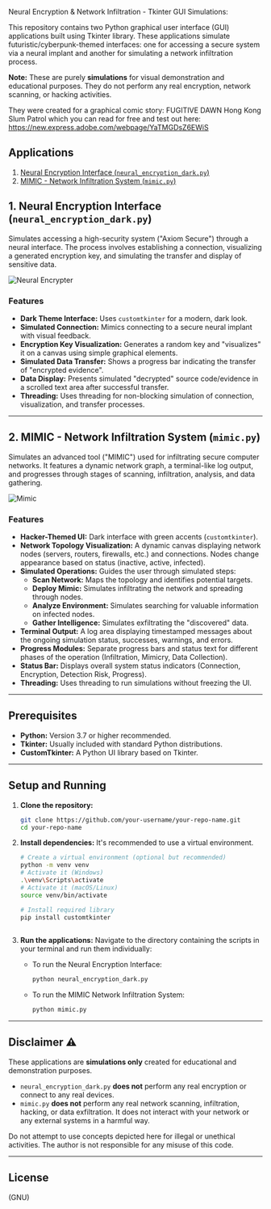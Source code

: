 Neural Encryption & Network Infiltration - Tkinter GUI Simulations: 

This repository contains two Python graphical user interface (GUI) applications built using Tkinter library. These applications simulate futuristic/cyberpunk-themed interfaces: one for accessing a secure system via a neural implant and another for simulating a network infiltration process.

**Note:** These are purely **simulations** for visual demonstration and educational purposes. They do not perform any real encryption, network scanning, or hacking activities.

They were created for a graphical comic story: FUGITIVE DAWN
Hong Kong Slum Patrol which you can read for free and test out here: https://new.express.adobe.com/webpage/YaTMGDsZ6EWiS

## Applications

1.  [Neural Encryption Interface (`neural_encryption_dark.py`)](#neural-encryption-interface)
2.  [MIMIC - Network Infiltration System (`mimic.py`)](#mimic---network-infiltration-system)



## 1. Neural Encryption Interface (`neural_encryption_dark.py`)

Simulates accessing a high-security system ("Axiom Secure") through a neural interface. The process involves establishing a connection, visualizing a generated encryption key, and simulating the transfer and display of sensitive data.


![Neural Encrypter](https://github.com/user-attachments/assets/248700c3-206d-48db-87a6-319c75a4e935)



### Features

*   **Dark Theme Interface:** Uses `customtkinter` for a modern, dark look.
*   **Simulated Connection:** Mimics connecting to a secure neural implant with visual feedback.
*   **Encryption Key Visualization:** Generates a random key and "visualizes" it on a canvas using simple graphical elements.
*   **Simulated Data Transfer:** Shows a progress bar indicating the transfer of "encrypted evidence".
*   **Data Display:** Presents simulated "decrypted" source code/evidence in a scrolled text area after successful transfer.
*   **Threading:** Uses threading for non-blocking simulation of connection, visualization, and transfer processes.

---

## 2. MIMIC - Network Infiltration System (`mimic.py`)

Simulates an advanced tool ("MIMIC") used for infiltrating secure computer networks. It features a dynamic network graph, a terminal-like log output, and progresses through stages of scanning, infiltration, analysis, and data gathering.


![Mimic](https://github.com/user-attachments/assets/c2f724e5-2af0-4db8-9187-c76df7507dc1)

### Features

*   **Hacker-Themed UI:** Dark interface with green accents (`customtkinter`).
*   **Network Topology Visualization:** A dynamic canvas displaying network nodes (servers, routers, firewalls, etc.) and connections. Nodes change appearance based on status (inactive, active, infected).
*   **Simulated Operations:** Guides the user through simulated steps:
    *   **Scan Network:** Maps the topology and identifies potential targets.
    *   **Deploy Mimic:** Simulates infiltrating the network and spreading through nodes.
    *   **Analyze Environment:** Simulates searching for valuable information on infected nodes.
    *   **Gather Intelligence:** Simulates exfiltrating the "discovered" data.
*   **Terminal Output:** A log area displaying timestamped messages about the ongoing simulation status, successes, warnings, and errors.
*   **Progress Modules:** Separate progress bars and status text for different phases of the operation (Infiltration, Mimicry, Data Collection).
*   **Status Bar:** Displays overall system status indicators (Connection, Encryption, Detection Risk, Progress).
*   **Threading:** Uses threading to run simulations without freezing the UI.

---

## Prerequisites

*   **Python:** Version 3.7 or higher recommended.
*   **Tkinter:** Usually included with standard Python distributions.
*   **CustomTkinter:** A Python UI library based on Tkinter.

---

## Setup and Running

1.  **Clone the repository:**
    ```bash
    git clone https://github.com/your-username/your-repo-name.git
    cd your-repo-name
    ```

2.  **Install dependencies:**
    It's recommended to use a virtual environment.
    ```bash
    # Create a virtual environment (optional but recommended)
    python -m venv venv
    # Activate it (Windows)
    .\venv\Scripts\activate
    # Activate it (macOS/Linux)
    source venv/bin/activate

    # Install required library
    pip install customtkinter
 


3.  **Run the applications:**
    Navigate to the directory containing the scripts in your terminal and run them individually:

    *   To run the Neural Encryption Interface:
        ```bash
        python neural_encryption_dark.py
        ```
    *   To run the MIMIC Network Infiltration System:
        ```bash
        python mimic.py
        ```

---

## Disclaimer ⚠️

These applications are **simulations only** created for educational and demonstration purposes.

*   `neural_encryption_dark.py` **does not** perform any real encryption or connect to any real devices.
*   `mimic.py` **does not** perform any real network scanning, infiltration, hacking, or data exfiltration. It does not interact with your network or any external systems in a harmful way.

Do not attempt to use concepts depicted here for illegal or unethical activities. The author is not responsible for any misuse of this code.

---

## License

(GNU)


